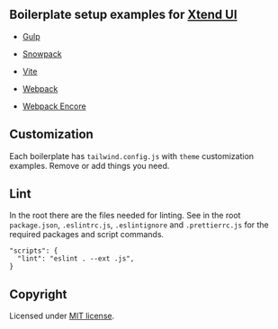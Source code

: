 ## Boilerplate setup examples for [Xtend UI](https://github.com/minimit/xtendui)

- [Gulp](gulp)

- [Snowpack](snowpack)

- [Vite](vite)

- [Webpack](webpack)

- [Webpack Encore](encore)

## Customization

Each boilerplate has `tailwind.config.js` with `theme` customization examples. Remove or add things you need.

## Lint

In the root there are the files needed for linting. See in the root `package.json`, `.eslintrc.js`, `.eslintignore` and `.prettierrc.js` for the required packages and script commands.

```
"scripts": {
  "lint": "eslint . --ext .js",
}
```

## Copyright

Licensed under [MIT license](https://github.com/minimit/xtendui-boilerplate/blob/master/LICENSE).
